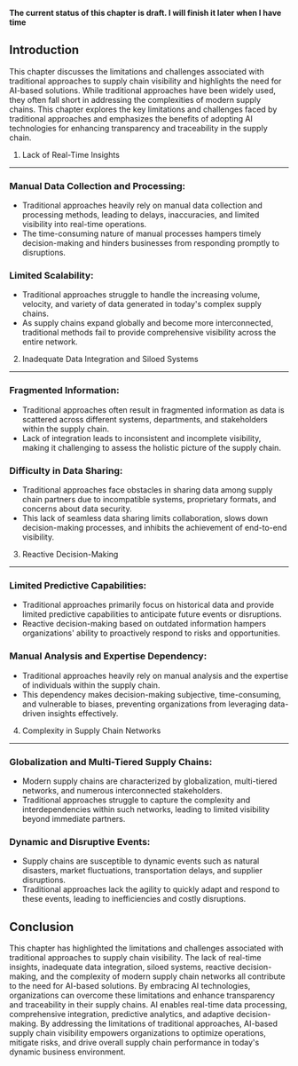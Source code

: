**The current status of this chapter is draft. I will finish it later when I have time**

Introduction
------------

This chapter discusses the limitations and challenges associated with traditional approaches to supply chain visibility and highlights the need for AI-based solutions. While traditional approaches have been widely used, they often fall short in addressing the complexities of modern supply chains. This chapter explores the key limitations and challenges faced by traditional approaches and emphasizes the benefits of adopting AI technologies for enhancing transparency and traceability in the supply chain.

1. Lack of Real-Time Insights
-----------------------------

### Manual Data Collection and Processing:

* Traditional approaches heavily rely on manual data collection and processing methods, leading to delays, inaccuracies, and limited visibility into real-time operations.
* The time-consuming nature of manual processes hampers timely decision-making and hinders businesses from responding promptly to disruptions.

### Limited Scalability:

* Traditional approaches struggle to handle the increasing volume, velocity, and variety of data generated in today's complex supply chains.
* As supply chains expand globally and become more interconnected, traditional methods fail to provide comprehensive visibility across the entire network.

2. Inadequate Data Integration and Siloed Systems
-------------------------------------------------

### Fragmented Information:

* Traditional approaches often result in fragmented information as data is scattered across different systems, departments, and stakeholders within the supply chain.
* Lack of integration leads to inconsistent and incomplete visibility, making it challenging to assess the holistic picture of the supply chain.

### Difficulty in Data Sharing:

* Traditional approaches face obstacles in sharing data among supply chain partners due to incompatible systems, proprietary formats, and concerns about data security.
* This lack of seamless data sharing limits collaboration, slows down decision-making processes, and inhibits the achievement of end-to-end visibility.

3. Reactive Decision-Making
---------------------------

### Limited Predictive Capabilities:

* Traditional approaches primarily focus on historical data and provide limited predictive capabilities to anticipate future events or disruptions.
* Reactive decision-making based on outdated information hampers organizations' ability to proactively respond to risks and opportunities.

### Manual Analysis and Expertise Dependency:

* Traditional approaches heavily rely on manual analysis and the expertise of individuals within the supply chain.
* This dependency makes decision-making subjective, time-consuming, and vulnerable to biases, preventing organizations from leveraging data-driven insights effectively.

4. Complexity in Supply Chain Networks
--------------------------------------

### Globalization and Multi-Tiered Supply Chains:

* Modern supply chains are characterized by globalization, multi-tiered networks, and numerous interconnected stakeholders.
* Traditional approaches struggle to capture the complexity and interdependencies within such networks, leading to limited visibility beyond immediate partners.

### Dynamic and Disruptive Events:

* Supply chains are susceptible to dynamic events such as natural disasters, market fluctuations, transportation delays, and supplier disruptions.
* Traditional approaches lack the agility to quickly adapt and respond to these events, leading to inefficiencies and costly disruptions.

Conclusion
----------

This chapter has highlighted the limitations and challenges associated with traditional approaches to supply chain visibility. The lack of real-time insights, inadequate data integration, siloed systems, reactive decision-making, and the complexity of modern supply chain networks all contribute to the need for AI-based solutions. By embracing AI technologies, organizations can overcome these limitations and enhance transparency and traceability in their supply chains. AI enables real-time data processing, comprehensive integration, predictive analytics, and adaptive decision-making. By addressing the limitations of traditional approaches, AI-based supply chain visibility empowers organizations to optimize operations, mitigate risks, and drive overall supply chain performance in today's dynamic business environment.
